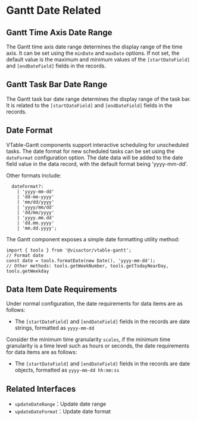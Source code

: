 # Gantt Date Related

## Gantt Time Axis Date Range

The Gantt time axis date range determines the display range of the time axis. It can be set using the `minDate` and `maxDate` options. If not set, the default value is the maximum and minimum values of the `[startDateField]` and `[endDateField]` fields in the records.

## Gantt Task Bar Date Range

The Gantt task bar date range determines the display range of the task bar. It is related to the `[startDateField]` and `[endDateField]` fields in the records.

## Date Format

VTable-Gantt components support interactive scheduling for unscheduled tasks. The date format for new scheduled tasks can be set using the `dateFormat` configuration option. The date data will be added to the date field value in the data record, with the default format being 'yyyy-mm-dd'.

Other formats include:
```
  dateFormat?:
    | 'yyyy-mm-dd'
    | 'dd-mm-yyyy'
    | 'mm/dd/yyyy'
    | 'yyyy/mm/dd'
    | 'dd/mm/yyyy'
    | 'yyyy.mm.dd'
    | 'dd.mm.yyyy'
    | 'mm.dd.yyyy';
```

The Gantt component exposes a simple date formatting utility method:
```
import { tools } from '@visactor/vtable-gantt';
// Format date
const date = tools.formatDate(new Date(), 'yyyy-mm-dd');
// Other methods: tools.getWeekNumber, tools.getTodayNearDay, tools.getWeekday
```

## Data Item Date Requirements

Under normal configuration, the date requirements for data items are as follows:

- The `[startDateField]` and `[endDateField]` fields in the records are date strings, formatted as `yyyy-mm-dd`

Consider the minimum time granularity `scales`, if the minimum time granularity is a time level such as hours or seconds, the date requirements for data items are as follows:

- The `[startDateField]` and `[endDateField]` fields in the records are date objects, formatted as `yyyy-mm-dd hh:mm:ss`

## Related Interfaces

- `updateDateRange`：Update date range
- `updateDateFormat`：Update date format
